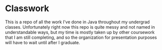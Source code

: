 # Classwork

This is a repo of all the work I've done in Java throughout my undergrad classes. Unfortunately right now this repo is quite messy and not named in understandable ways, but my time is mostly taken up by other coursework that I am still completing, and so the organization for presentation purposes will have to wait until after I graduate.
